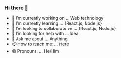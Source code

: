 ### Hi there 👋

- 🔭 I’m currently working on ... Web technology 
- 🌱 I’m currently learning ... {React.js, Node.js}
- 👯 I’m looking to collaborate on ... {React.js, Node.js}
- 🤔 I’m looking for help with ... Idea
- 💬 Ask me about ... Anything
- 📫 How to reach me: ... [Here](https://www.developermaruf.me)
- 😄 Pronouns: ... He/Him
<!--
- ⚡ Fun fact: ... 
-->
